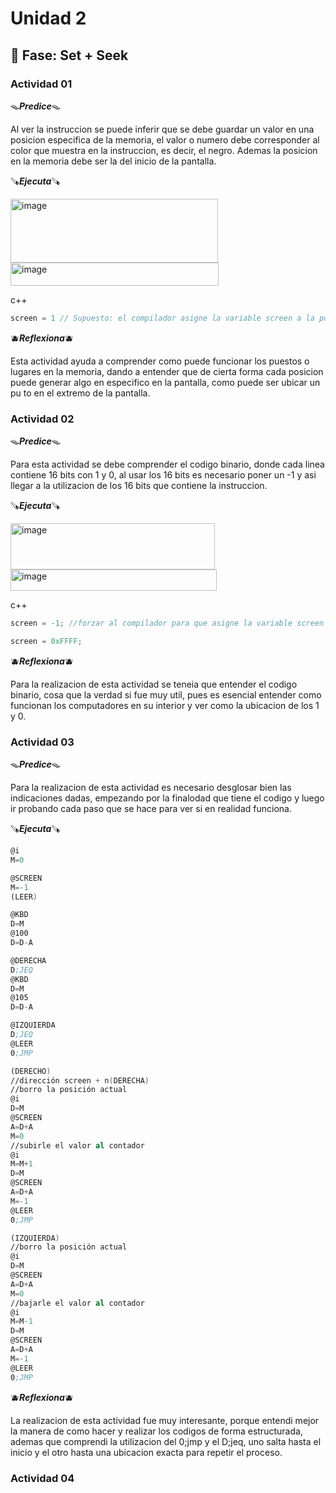# Unidad 2

## 🔎 Fase: Set + Seek

### Actividad 01

🪤***Predice***🪤

Al ver la instruccion se puede inferir que se debe guardar un valor en una posicion especifica de la memoria, el valor o numero debe corresponder al color que muestra en la instruccion, es decir, el negro. Ademas la posicion en la memoria debe ser la del inicio de la pantalla.

🪚***Ejecuta***🪚

<img width="332" height="102" alt="image" src="https://github.com/user-attachments/assets/f96189d6-74af-4042-9d43-c40c363d92bc" />

<img width="333" height="37" alt="image" src="https://github.com/user-attachments/assets/b1954ac9-3d3e-44e4-875a-33fc840520b9" />

c++
``` c++
screen = 1 // Supuesto: el compilador asigne la variable screen a la posicion de memoria? ---> 16384
````

🫐***Reflexiona***🫐

Esta actividad ayuda a comprender como puede funcionar los puestos o lugares en la memoria, dando a entender que de cierta forma cada posicion puede generar algo en especifico en la pantalla, como puede ser ubicar un pu to en el extremo de la pantalla. 


### Actividad 02

🪤***Predice***🪤

Para esta actividad se debe comprender el codigo binario, donde cada linea contiene 16 bits con 1 y 0, al usar los 16 bits es necesario poner un -1 y asi llegar a la utilizacion de los 16 bits que contiene la instruccion. 

🪚***Ejecuta***🪚

<img width="327" height="74" alt="image" src="https://github.com/user-attachments/assets/c65f2e08-14c4-4800-8f5c-b930c6e3b4bd" />

<img width="330" height="34" alt="image" src="https://github.com/user-attachments/assets/da2ae96e-0f94-49a9-ad7e-be729485d28a" />

c++
``` c++
screen = -1; //forzar al compilador para que asigne la variable screen a la direccion 16384

screen = 0xFFFF;
```

🫐***Reflexiona***🫐

Para la realizacion de esta actividad se teneia que entender el codigo binario, cosa que la verdad si fue muy util, pues es esencial entender como funcionan los computadores en su interior y ver como la ubicacion de los 1 y 0.




### Actividad 03

🪤***Predice***🪤

Para la realizacion de esta actividad es necesario desglosar bien las indicaciones dadas, empezando por la finalodad que tiene el codigo y luego ir probando cada paso que se hace para ver si en realidad funciona.

🪚***Ejecuta***🪚

```asm
@i
M=0

@SCREEN
M=-1
(LEER)

@KBD
D=M
@100
D=D-A

@DERECHA
D;JEQ
@KBD
D=M
@105
D=D-A

@IZQUIERDA
D;JEQ
@LEER
0;JMP

(DERECHO)
//dirección screen + n(DERECHA)
//borro la posición actual
@i
D=M
@SCREEN
A=D+A
M=0
//subirle el valor al contador
@i
M=M+1
D=M
@SCREEN
A=D+A
M=-1
@LEER
0;JMP

(IZQUIERDA)
//borro la posición actual
@i
D=M
@SCREEN
A=D+A
M=0
//bajarle el valor al contador
@i
M=M-1
D=M
@SCREEN
A=D+A
M=-1
@LEER
0;JMP
```

🫐***Reflexiona***🫐

La realizacion de esta actividad fue muy interesante, porque entendi mejor la manera de como hacer y realizar los codigos de forma estructurada, ademas que comprendi la utilizacion del 0;jmp y el D;jeq, uno salta hasta el inicio y el otro hasta una ubicacion exacta para repetir el proceso.


### Actividad 04





